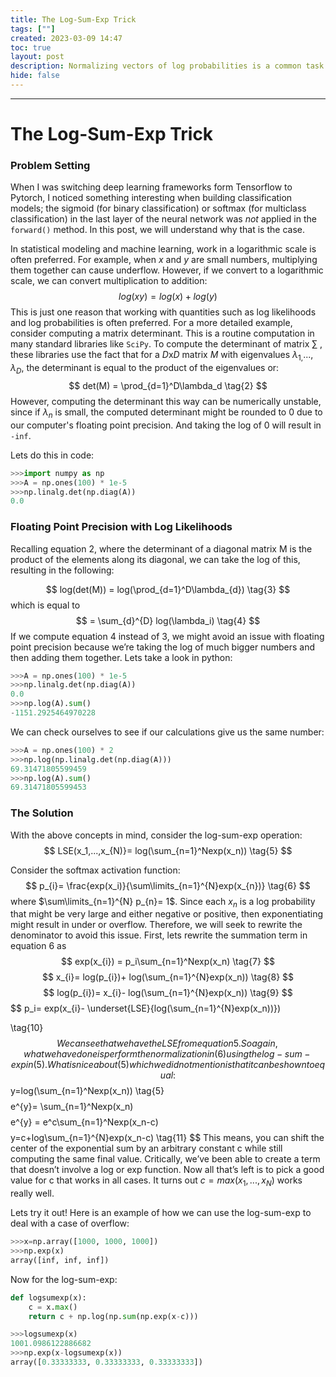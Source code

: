 ```yaml
---
title: The Log-Sum-Exp Trick
tags: [""]
created: 2023-03-09 14:47
toc: true
layout: post
description: Normalizing vectors of log probabilities is a common task in statistical modeling, but it can result in under- or overflow when exponentiating large values. The log-sum-exp trick for resolving this issue.
hide: false
---
```

---
# The Log-Sum-Exp Trick

### Problem Setting
When I was switching deep learning frameworks form Tensorflow to Pytorch, I noticed something interesting when building classification models; the sigmoid (for binary classification) or softmax (for multiclass classification) in the last layer of the neural network was *not* applied in the `forward()` method. In this post, we will understand why that is the case. 

In statistical modeling and machine learning, work in a logarithmic scale is often preferred. For example, when $x$ and $y$ are small numbers, multiplying them together can cause underflow. However, if we convert to a logarithmic scale, we can convert multiplication to addition:
$$
log(xy) = log(x) + log(y)
\tag{1}
$$
This is just one reason that working with quantities such as log likelihoods and log probabilities is often preferred. For a more detailed example, consider computing a matrix determinant. This is a routine computation in many standard libraries like `SciPy`. To compute the determinant of matrix $\sum$ , these libraries use the fact that for a $D$x$D$ matrix $M$ with eigenvalues $\lambda_{1,}..., \lambda_{D}$, the determinant is equal to the product of the eigenvalues or:
$$
det(M) = \prod_{d=1}^D\lambda_d
\tag{2}
$$
However, computing the determinant this way can be numerically unstable, since if $\lambda_n$ is small, the computed determinant might be rounded to 0 due to our computer's floating point precision. And taking the log of 0 will result in `-inf`. 

Lets do this in code:
```python
>>>import numpy as np
>>>A = np.ones(100) * 1e-5
>>>np.linalg.det(np.diag(A))
0.0
```

### Floating Point Precision with Log Likelihoods
Recalling equation 2, where the determinant of a diagonal matrix M is the product of the elements along its diagonal, we can take the log of this, resulting in the following:

$$
log(det(M)) = log(\prod_{d=1}^D\lambda_{d})
\tag{3}
$$
which is equal to 
$$
= \sum_{d}^{D} log(\lambda_i)
\tag{4}
$$
If we compute equation 4 instead of 3, we might avoid an issue with floating point precision because we’re taking the log of much bigger numbers and then adding them together. Lets take a look in python:
```python
>>>A = np.ones(100) * 1e-5
>>>np.linalg.det(np.diag(A))
0.0
>>>np.log(A).sum()
-1151.2925464970228
```

We can check ourselves to see if our calculations give us the same number:
```python
>>>A = np.ones(100) * 2
>>>np.log(np.linalg.det(np.diag(A)))
69.31471805599459
>>>np.log(A).sum()
69.31471805599453
```

### The Solution
With the above concepts in mind, consider the log-sum-exp operation:
$$
LSE(x_1,...,x_{N)}= log(\sum_{n=1}^Nexp(x_n))
\tag{5}
$$


Consider the softmax activation function:
$$
p_{i}= \frac{exp(x_i)}{\sum\limits_{n=1}^{N}exp(x_{n})}
\tag{6}
$$
where $\sum\limits_{n=1}^{N} p_{n}= 1$. 
Since each $x_n$ is a log probability that might be very large and either negative or positive, then exponentiating might result in under or overflow. Therefore, we will seek to rewrite the denominator to avoid this issue. First, lets rewrite the summation term in equation 6 as
$$
exp(x_{i}) = p_i\sum_{n=1}^Nexp(x_n)
\tag{7}
$$
$$
x_{i}= log(p_{i})+ log(\sum_{n=1}^{N}exp(x_n))
\tag{8}
$$
$$
log(p_{i})= x_{i}- log(\sum_{n=1}^{N}exp(x_n))
\tag{9}
$$
$$
p_i= exp(x_{i}- \underset{LSE}{log(\sum_{n=1}^{N}exp(x_n))})


\tag{10}
$$
We can see that we have the LSE from equation 5. So again, what we have done is perform the normalization in (6) using the log-sum-exp in (5). What is nice about (5) which we did not mention is that it can be shown to equal: 
$$
y=log(\sum_{n=1}^Nexp(x_n))
\tag{5}
$$
$$
e^{y}= \sum_{n=1}^Nexp(x_n)
$$
$$
e^{y} = e^c\sum_{n=1}^Nexp(x_n-c)
$$
$$
y=c+log\sum_{n=1}^{N}exp(x_n-c)
\tag{11}
$$
This means, you can shift the center of the exponential sum by an arbitrary constant c while still computing the same final value. Critically, we’ve been able to create a term that doesn’t involve a log or exp function. Now all that’s left is to pick a good value for c that works in all cases. It turns out $c = max(x_{1}, ..., x_{N})$ works really well.

Lets try it out! Here is an example of how we can use the log-sum-exp to deal with a case of overflow:

```python
>>>x=np.array([1000, 1000, 1000])
>>>np.exp(x)
array([inf, inf, inf])
```

Now for the log-sum-exp:
```python
def logsumexp(x):
	c = x.max()
	return c + np.log(np.sum(np.exp(x-c)))

>>>logsumexp(x)
1001.0986122886682
>>>np.exp(x-logsumexp(x))
array([0.33333333, 0.33333333, 0.33333333])
```

